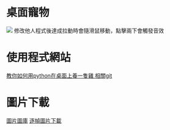 # 桌面寵物
![](https://hackmd.io/_uploads/SyldqL40Un.png)
修改他人程式後達成拉動時會隨滑鼠移動，點擊兩下會觸發音效
# 使用程式網站
[教你如何用python在桌面上養一隻雞 ](https://youtu.be/_gqB07GqrC8)
[相關git](https://github.com/GenoDice125/Desktop-Chicken-Pet)
# 圖片下載
[圖片圖庫](https://github.com/Pelom777/AzurLaneSD?fbclid=IwAR0z132dS_lWuiL3SKpVQJDdnS11rGfMZ-xLhbzzgxj-e6P8qr_ckYmg6TQ_aem_th_AbrsdIQIs53Kt0HqBqgKIWJbWEfIzIjQIYyXgqBy99e8lxKWM24xGkVTdDQjeGvh63o)
[逐幀圖片下載](https://naganeko.pages.dev/chibi-gif/)
